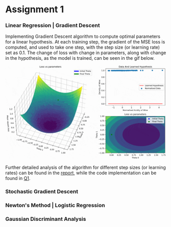 # Assignment 1

### Linear Regression | Gradient Descent

Implementing Gradient Descent algorithm to compute optimal parameters for a linear hypothesis. At each training step, the gradient of the MSE loss is computed, and used to take one step, with the step size (or learning rate) set as 0.1. The change of loss with change in parameters, along with change in the hypothesis, as the model is trained, can be seen in the gif below. 

<p align="center">
    <img src="./assets/gradient_descent.gif"/> 
</p>

Further detailed analysis of the algorithm for different step sizes (or learning rates) can be found in the [report](./COL774_ass1_report.pdf), while the code implementation can be found in [Q1](./Q1).

### Stochastic Gradient Descent

### Newton's Method | Logistic Regression

### Gaussian Discriminant Analysis

